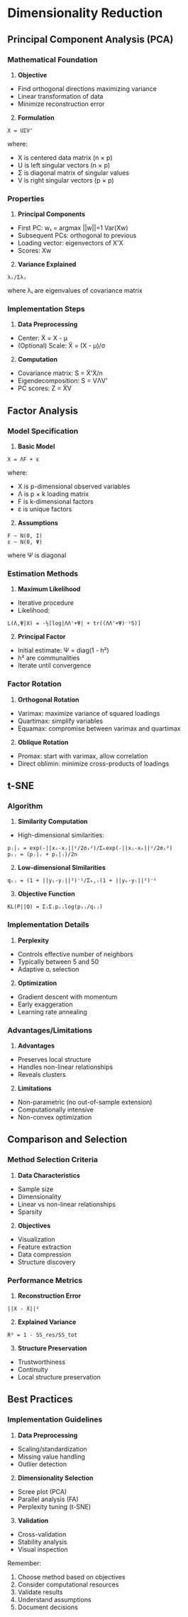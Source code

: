 # Dimensionality Reduction

## Principal Component Analysis (PCA)

### Mathematical Foundation

1. **Objective**
* Find orthogonal directions maximizing variance
* Linear transformation of data
* Minimize reconstruction error

2. **Formulation**
```
X = UΣV'
```
where:
- X is centered data matrix (n × p)
- U is left singular vectors (n × p)
- Σ is diagonal matrix of singular values
- V is right singular vectors (p × p)

### Properties

1. **Principal Components**
* First PC: w₁ = argmax ||w||=1 Var(Xw)
* Subsequent PCs: orthogonal to previous
* Loading vector: eigenvectors of X'X
* Scores: Xw

2. **Variance Explained**
```
λᵢ/Σλᵢ
```
where λᵢ are eigenvalues of covariance matrix

### Implementation Steps

1. **Data Preprocessing**
* Center: X̃ = X - μ
* (Optional) Scale: X̃ = (X - μ)/σ

2. **Computation**
* Covariance matrix: S = X̃'X̃/n
* Eigendecomposition: S = VΛV'
* PC scores: Z = X̃V

## Factor Analysis

### Model Specification

1. **Basic Model**
```
X = ΛF + ε
```
where:
- X is p-dimensional observed variables
- Λ is p × k loading matrix
- F is k-dimensional factors
- ε is unique factors

2. **Assumptions**
```
F ~ N(0, I)
ε ~ N(0, Ψ)
```
where Ψ is diagonal

### Estimation Methods

1. **Maximum Likelihood**
* Iterative procedure
* Likelihood:
```
L(Λ,Ψ|X) = -½[log|ΛΛ'+Ψ| + tr((ΛΛ'+Ψ)⁻¹S)]
```

2. **Principal Factor**
* Initial estimate: Ψ = diag(1 - h²)
* h² are communalities
* Iterate until convergence

### Factor Rotation

1. **Orthogonal Rotation**
* Varimax: maximize variance of squared loadings
* Quartimax: simplify variables
* Equamax: compromise between varimax and quartimax

2. **Oblique Rotation**
* Promax: start with varimax, allow correlation
* Direct oblimin: minimize cross-products of loadings

## t-SNE

### Algorithm

1. **Similarity Computation**
* High-dimensional similarities:
```
pⱼ|ᵢ = exp(-||xᵢ-xⱼ||²/2σᵢ²)/Σₖexp(-||xᵢ-xₖ||²/2σᵢ²)
pᵢⱼ = (pⱼ|ᵢ + pᵢ|ⱼ)/2n
```

2. **Low-dimensional Similarities**
```
qᵢⱼ = (1 + ||yᵢ-yⱼ||²)⁻¹/Σₖ,ₗ(1 + ||yₖ-yₗ||²)⁻¹
```

3. **Objective Function**
```
KL(P||Q) = ΣᵢΣⱼpᵢⱼlog(pᵢⱼ/qᵢⱼ)
```

### Implementation Details

1. **Perplexity**
* Controls effective number of neighbors
* Typically between 5 and 50
* Adaptive σᵢ selection

2. **Optimization**
* Gradient descent with momentum
* Early exaggeration
* Learning rate annealing

### Advantages/Limitations

1. **Advantages**
* Preserves local structure
* Handles non-linear relationships
* Reveals clusters

2. **Limitations**
* Non-parametric (no out-of-sample extension)
* Computationally intensive
* Non-convex optimization

## Comparison and Selection

### Method Selection Criteria

1. **Data Characteristics**
* Sample size
* Dimensionality
* Linear vs non-linear relationships
* Sparsity

2. **Objectives**
* Visualization
* Feature extraction
* Data compression
* Structure discovery

### Performance Metrics

1. **Reconstruction Error**
```
||X - X̂||²
```

2. **Explained Variance**
```
R² = 1 - SS_res/SS_tot
```

3. **Structure Preservation**
* Trustworthiness
* Continuity
* Local structure preservation

## Best Practices

### Implementation Guidelines

1. **Data Preprocessing**
* Scaling/standardization
* Missing value handling
* Outlier detection

2. **Dimensionality Selection**
* Scree plot (PCA)
* Parallel analysis (FA)
* Perplexity tuning (t-SNE)

3. **Validation**
* Cross-validation
* Stability analysis
* Visual inspection

Remember:
1. Choose method based on objectives
2. Consider computational resources
3. Validate results
4. Understand assumptions
5. Document decisions